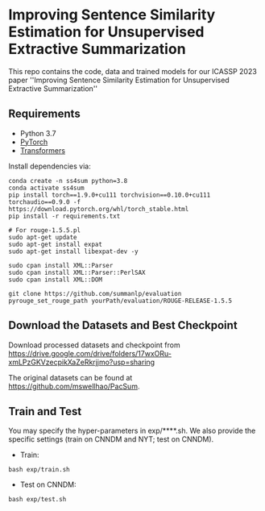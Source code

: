 # Improving Sentence Similarity Estimation for Unsupervised Extractive Summarization
This repo contains the code, data and trained models for our ICASSP 2023 paper ''Improving Sentence Similarity Estimation for Unsupervised Extractive Summarization''

## Requirements
- Python 3.7
- [PyTorch](https://pytorch.org/)
- [Transformers](https://huggingface.co/transformers/)

Install dependencies via:
```
conda create -n ss4sum python=3.8
conda activate ss4sum
pip install torch==1.9.0+cu111 torchvision==0.10.0+cu111 torchaudio==0.9.0 -f https://download.pytorch.org/whl/torch_stable.html
pip install -r requirements.txt

# For rouge-1.5.5.pl
sudo apt-get update
sudo apt-get install expat
sudo apt-get install libexpat-dev -y

sudo cpan install XML::Parser
sudo cpan install XML::Parser::PerlSAX
sudo cpan install XML::DOM

git clone https://github.com/summanlp/evaluation
pyrouge_set_rouge_path yourPath/evaluation/ROUGE-RELEASE-1.5.5
```
## Download the Datasets and Best Checkpoint

Download processed datasets and checkpoint from https://drive.google.com/drive/folders/17wxORu-xmLPzGKVzecpikXaZeRkrjjmo?usp=sharing

The original datasets can be found at https://github.com/mswellhao/PacSum.

## Train and Test
You may specify the hyper-parameters in exp/****.sh. 
We also provide the specific settings (train on CNNDM and NYT; test on CNNDM).

- Train: 
```
bash exp/train.sh
```

- Test on CNNDM:
```
bash exp/test.sh
```
